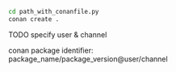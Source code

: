 ```bash
cd path_with_conanfile.py
conan create .
```

TODO specify user & channel  

conan package identifier:  
package_name/package_version@user/channel